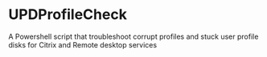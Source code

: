 # UPDProfileCheck
A Powershell script that troubleshoot corrupt profiles and stuck user profile disks for Citrix and Remote desktop services
